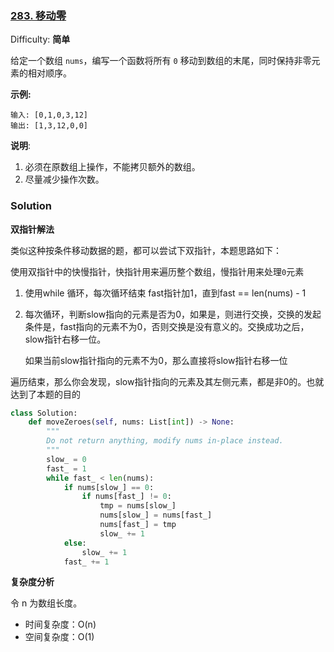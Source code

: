 ### [283\. 移动零](https://leetcode-cn.com/problems/move-zeroes/)

Difficulty: **简单**

给定一个数组 `nums`，编写一个函数将所有 `0` 移动到数组的末尾，同时保持非零元素的相对顺序。

**示例:**

```
输入: [0,1,0,3,12]
输出: [1,3,12,0,0]
```

**说明**:

1. 必须在原数组上操作，不能拷贝额外的数组。
2. 尽量减少操作次数。

### Solution

**双指针解法**

类似这种按条件移动数据的题，都可以尝试下双指针，本题思路如下：

使用双指针中的快慢指针，快指针用来遍历整个数组，慢指针用来处理`0`元素

1. 使用while 循环，每次循环结束 fast指针加1，直到fast == len(nums) - 1

2. 每次循环，判断slow指向的元素是否为0，如果是，则进行交换，交换的发起条件是，fast指向的元素不为0，否则交换是没有意义的。交换成功之后，slow指针右移一位。
   
   如果当前slow指针指向的元素不为0，那么直接将slow指针右移一位

遍历结束，那么你会发现，slow指针指向的元素及其左侧元素，都是非0的。也就达到了本题的目的

```python
class Solution:
    def moveZeroes(self, nums: List[int]) -> None:
        """
        Do not return anything, modify nums in-place instead.
        """
        slow_ = 0
        fast_ = 1
        while fast_ < len(nums):
            if nums[slow_] == 0:
                if nums[fast_] != 0:
                    tmp = nums[slow_]
                    nums[slow_] = nums[fast_]
                    nums[fast_] = tmp
                    slow_ += 1
            else:
                slow_ += 1
            fast_ += 1
```

**复杂度分析**

令 n 为数组长度。

- 时间复杂度：O(n)
- 空间复杂度：O(1)